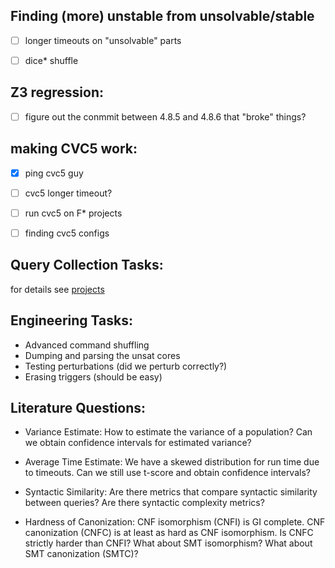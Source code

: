 
## Finding (more) unstable from unsolvable/stable

- [ ] longer timeouts on "unsolvable" parts

- [ ] dice* shuffle

## Z3 regression:

- [ ] figure out the conmmit between 4.8.5 and 4.8.6 that "broke" things?

## making CVC5 work:

- [x] ping cvc5 guy

- [ ] cvc5 longer timeout?

- [ ] run cvc5 on F* projects

- [ ] finding cvc5 configs


## Query Collection Tasks:

for details see [projects](projects.md)

## Engineering Tasks:

* Advanced command shuffling
* Dumping and parsing the unsat cores 
* Testing perturbations (did we perturb correctly?)
* Erasing triggers (should be easy)

## Literature Questions:

* Variance Estimate: How to estimate the variance of a population?
Can we obtain confidence intervals for estimated variance?

* Average Time Estimate: We have a skewed distribution for run time due to timeouts. Can we still use t-score and obtain confidence intervals?

* Syntactic Similarity: Are there metrics that compare syntactic similarity between queries? Are there syntactic complexity metrics?

* Hardness of Canonization: CNF isomorphism (CNFI) is GI complete. CNF
canonization (CNFC) is at least as hard as CNF isomorphism. Is CNFC strictly
harder than CNFI? What about SMT isomorphism? What about SMT canonization
(SMTC)?

